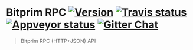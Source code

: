 # Bitprim RPC <a target="_blank" href="http://semver.org">![Version][badge.version]</a> <a target="_blank" href="https://travis-ci.org/bitprim/bitprim-rpc">![Travis status][badge.Travis]</a> <a target="_blank" href="https://ci.appveyor.com/project/bitprim/bitprim-rpc">![Appveyor status][badge.Appveyor]</a> <a target="_blank" href="https://gitter.im/bitprim/Lobby">![Gitter Chat][badge.Gitter]</a>

> Bitprim RPC (HTTP+JSON) API



<!-- Links -->
[badge.Appveyor]: https://ci.appveyor.com/api/projects/status/github/bitprim/bitprim-rpc?svg=true&branch=dev
[badge.Gitter]: https://img.shields.io/badge/gitter-join%20chat-blue.svg
[badge.Travis]: https://travis-ci.org/bitprim/bitprim-rpc.svg?branch=master
[badge.version]: https://badge.fury.io/gh/bitprim%2Fbitprim-rpc.svg

[CMake]: http://www.cmake.org
[Doxygen]: http://www.doxygen.org
[eRuby]: http://en.wikipedia.org/wiki/ERuby
[Hana.docs]: http://boostorg.github.io/hana
[Hana.wiki]: https://github.com/boostorg/hana/wiki
[Homebrew formula]: https://github.com/Homebrew/homebrew-rpc/blob/master/Formula/hana.rb


